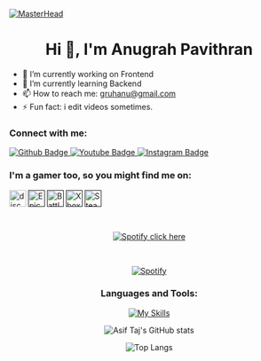 [![MasterHead](https://firebasestorage.googleapis.com/v0/b/flexi-coding.appspot.com/o/dempgi7-520f8d5f-63d4-4453-8822-dbc149ae27f8.gif?alt=media&token=91c0c7b2-93c3-4029-b011-1a8703c5730d)](https://rishavchanda.io)
 <h1 align="center">Hi 👋, I'm Anugrah Pavithran</h1>

- 🔭 I’m currently working on Frontend
- 🌱 I’m currently learning Backend 
- 📫 How to reach me: gruhanu@gmail.com
- ⚡ Fun fact: i edit videos sometimes.
  
### Connect with me:
<div id="badges">
  <a href="https://github.com/anugrah69">
    <img src="https://img.shields.io/badge/Github-white?style=for-the-badge&logo=Github&logoColor=black" alt="Github Badge"/>
  </a>
  <a href="https://youtube.com/@yeexnu?si=0WQoJ3FOMrG9MQpn">
    <img src="https://img.shields.io/badge/YouTube-red?style=for-the-badge&logo=youtube&logoColor=white" alt="Youtube Badge"/>
  </a>
   <a href="https://www.instagram.com/angrhkive">
    <img src="https://img.shields.io/badge/Instagram-purple?style=for-the-badge&logo=instagram&logoColor=white" alt="Instagram Badge"/>
  </a>
</div>

### I'm a gamer too, so you might find me on:
<a href="https://discordapp.com/invite/f4NFzFt" target="blank"><img align="center" src="https://github.com/mishmanners/MishManners/blob/master/Game%20Icons/discord.png" height="30" alt="discord logo"/></a>
<a href=" " target="blank"><img align="center" src="https://github.com/mishmanners/MishManners/blob/master/Game%20Icons/Epic.png" height="30" alt="Epic Games logo"/></a> 
<a href=" " target="blank"><img align="center" src="https://github.com/mishmanners/MishManners/blob/master/Game%20Icons/Battlenet.png" height="30" alt="Battlenet logo"/></a>
<a href=" " target="blank"><img align="center" src="https://github.com/mishmanners/MishManners/blob/master/Game%20Icons/Xbox.png" height="30" alt="Xbox logo"/></a> 
<a href="" target="blank"><img align="center" src="https://github.com/mishmanners/MishManners/blob/master/Game%20Icons/Steam.png" height="30" alt="Steam logo"/></a>



&nbsp;<div align="center">
  [![Spotify click here](https://anugrah69.vercel.app/api/spotify?background_color=0d1117&border_color=ffffff)](https://open.spotify.com/user/iv162zjryhtz3065e2opq62ct)

  &nbsp;<div align="center">
  [![Spotify](https://novatorem.vercel.app/api/spotify?background_color=0d1117&border_color=ffffff)](https://open.spotify.com/user/omnitenebris)
</div>









### Languages and Tools:
[![My Skills](https://skillicons.dev/icons?i=js,bootstrap,github,git,postman,discord,ps,react,ae)](https://skillicons.dev)

![Asif Taj's GitHub stats](https://github-readme-stats.vercel.app/api?username=anugrah69&show_icons=true&theme=dark)

![Top Langs](https://github-readme-stats.vercel.app/api/top-langs/?username=anugrah69&theme=dark)


<br>

